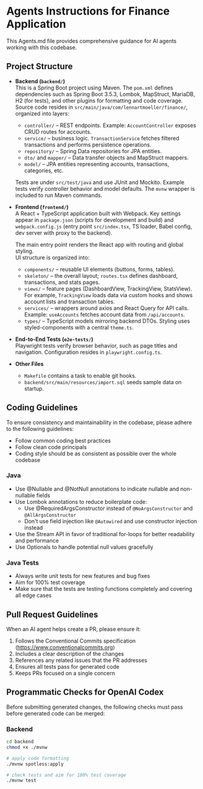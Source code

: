 # Agents Instructions for Finance Application

This Agents.md file provides comprehensive guidance for AI agents working with this codebase.

## Project Structure

- **Backend (`backend/`)**  
  This is a Spring Boot project using Maven. The `pom.xml` defines dependencies such as Spring Boot 3.5.3, Lombok, MapStruct, MariaDB, H2 (for tests), and other plugins for formatting and code coverage.  
  Source code resides in `src/main/java/com/lennartmoeller/finance/`, organized into layers:
  - `controller/` – REST endpoints. Example: `AccountController` exposes CRUD routes for accounts.
  - `service/` – business logic. `TransactionService` fetches filtered transactions and performs persistence operations.
  - `repository/` – Spring Data repositories for JPA entities.
  - `dto/` and `mapper/` – Data transfer objects and MapStruct mappers.
  - `model/` – JPA entities representing accounts, transactions, categories, etc.

  Tests are under `src/test/java` and use JUnit and Mockito. Example tests verify controller behavior and model defaults. The `mvnw` wrapper is included to run Maven commands.

- **Frontend (`frontend/`)**  
  A React + TypeScript application built with Webpack. Key settings appear in `package.json` (scripts for development and build) and `webpack.config.js` (entry point `src/index.tsx`, TS loader, Babel config, dev server with proxy to the backend).

  The main entry point renders the React app with routing and global styling.  
  UI structure is organized into:
  - `components/` – reusable UI elements (buttons, forms, tables).
  - `skeleton/` – the overall layout; `routes.tsx` defines dashboard, transactions, and stats pages.
  - `views/` – feature pages (DashboardView, TrackingView, StatsView). For example, `TrackingView` loads data via custom hooks and shows account lists and transaction tables.
  - `services/` – wrappers around axios and React Query for API calls. Example: `useAccounts` fetches account data from `/api/accounts`.
  - `types/` – TypeScript models mirroring backend DTOs.
  Styling uses styled-components with a central `theme.ts`.

- **End-to-End Tests (`e2e-tests/`)**  
  Playwright tests verify browser behavior, such as page titles and navigation. Configuration resides in `playwright.config.ts`.

- **Other Files**
  - `Makefile` contains a task to enable git hooks.
  - `backend/src/main/resources/import.sql` seeds sample data on startup.

## Coding Guidelines

To ensure consistency and maintainability in the codebase, please adhere to the following guidelines:

- Follow common coding best practices
- Follow clean code principals
- Coding style should be as consistent as possible over the whole codebase

### Java

- Use @Nullable and @NotNull annotations to indicate nullable and non-nullable fields
- Use Lombok annotations to reduce boilerplate code:
  - Use @RequiredArgsConstructor instead of `@NoArgsConstructor` and `@AllArgsConstructor`
  - Don't use field injection like `@Autowired` and use constructor injection instead
- Use the Stream API in favor of traditional for-loops for better readability and performance
- Use Optionals to handle potential null values gracefully

### Java Tests

- Always write unit tests for new features and bug fixes
- Aim for 100% test coverage
- Make sure that the tests are testing functions completely and covering all edge cases

## Pull Request Guidelines

When an AI agent helps create a PR, please ensure it:

1. Follows the Conventional Commits specification (https://www.conventionalcommits.org)
2. Includes a clear description of the changes
3. References any related issues that the PR addresses
4. Ensures all tests pass for generated code
6. Keeps PRs focused on a single concern

## Programmatic Checks for OpenAI Codex

Before submitting generated changes, the following checks must pass before generated code can be merged:

### Backend

```bash
cd backend
chmod +x ./mvnw

# apply code formatting
./mvnw spotless:apply

# check tests and aim for 100% test coverage
./mvnw test
```
